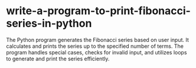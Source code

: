 # write-a-program-to-print-fibonacci-series-in-python
 The Python program generates the Fibonacci series based on user input. It calculates and prints the series up to the specified number of terms. The program handles special cases, checks for invalid input, and utilizes loops to generate and print the series efficiently.
